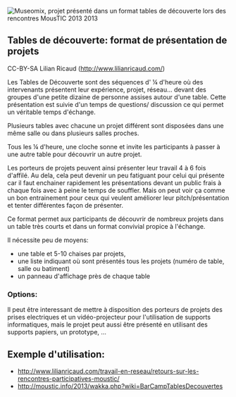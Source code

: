 <!--

---
title: Tables de découverte 
description: Les Tables de Découverte sont des séquences d' ¼ d'heure où des intervenants présentent leur expérience, projet, réseau... devant des groupes d'une petite dizaine de personne assises autour d'une table. Cette présentation est suivie d'un temps de questions/ discussion ce qui permet un véritable temps d'échange.
image_url: http://www.lilianricaud.com/travail-en-reseau/wp-content/uploads/2013/05/table-de-decouverte-moustic.jpg
---

-->

![Museomix, projet présenté dans un format tables de découverte lors des rencontres MousTIC 2013 2013](http://www.lilianricaud.com/travail-en-reseau/wp-content/uploads/2013/05/table-de-decouverte-moustic.jpg)

## Tables de découverte: format de présentation de projets

CC-BY-SA Lilian Ricaud (http://www.lilianricaud.com/)

Les Tables de Découverte sont des séquences d' ¼ d'heure où des intervenants présentent leur expérience, projet, réseau... devant des groupes d'une petite dizaine de personne assises autour d'une table. Cette présentation est suivie d'un temps de questions/ discussion ce qui permet un véritable temps d'échange.

Plusieurs tables avec chacune un projet différent sont disposées dans une même salle ou dans plusieurs salles proches.

Tous les ¼ d'heure, une cloche sonne et invite les participants à passer à une autre table pour découvrir un autre projet.

Les porteurs de projets peuvent ainsi présenter leur travail 4 à 6 fois d'affilé. Au dela, cela peut devenir un peu fatiguant pour celui qui présente car il faut enchainer rapidement les présentations devant un public frais à chaque fois avec à peine le temps de souffler. Mais on peut voir ça comme un bon entrainement pour ceux qui veulent améliorer leur pitch/présentation et tenter différentes façon de présenter.

Ce format permet aux participants de découvrir de nombreux projets dans un table très courts et dans un format convivial propice à l'échange.

Il nécessite peu de moyens: 
* une table et 5-10 chaises par projets, 
* une liste indiquant où sont présentés tous les projets (numéro de table, salle ou batiment)
* un panneau d'affichage près de chaque table

### Options:

Il peut être interessant de mettre à disposition des porteurs de projets des prises electriques et un vidéo-projecteur pour l'utilisation de supports informatiques, mais le projet peut aussi être présenté en utilisant des supports papiers, un prototype, ...


## Exemple d'utilisation:
* http://www.lilianricaud.com/travail-en-reseau/retours-sur-les-rencontres-participatives-moustic/
* http://moustic.info/2013/wakka.php?wiki=BarCampTablesDecouvertes
